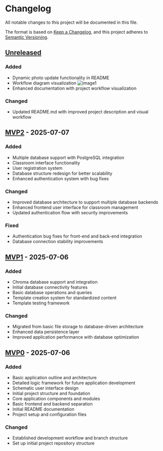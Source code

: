 # Changelog

All notable changes to this project will be documented in this file.

The format is based on [Keep a Changelog](https://keepachangelog.com/en/1.1.0/),
and this project adheres to [Semantic Versioning](https://semver.org/spec/v2.0.0.html).

## [Unreleased]

### Added
- Dynamic photo update functionality in README
- Workflow diagram visualization ![image1](image1)
- Enhanced documentation with project workflow visualization

### Changed
- Updated README.md with improved project description and visual workflow

## [MVP2] - 2025-07-07

### Added
- Multiple database support with PostgreSQL integration
- Classroom interface functionality
- User registration system
- Database structure redesign for better scalability
- Enhanced authentication system with bug fixes

### Changed
- Improved database architecture to support multiple database backends
- Enhanced frontend user interface for classroom management
- Updated authentication flow with security improvements

### Fixed
- Authentication bug fixes for front-end and back-end integration
- Database connection stability improvements

## [MVP1] - 2025-07-06

### Added
- Chroma database support and integration
- Initial database connectivity features
- Basic database operations and queries
- Template creation system for standardized content
- Template testing framework

### Changed
- Migrated from basic file storage to database-driven architecture
- Enhanced data persistence layer
- Improved application performance with database optimization

## [MVP0] - 2025-07-06

### Added
- Basic application outline and architecture
- Detailed logic framework for future application development
- Schematic user interface design
- Initial project structure and foundation
- Core application components and modules
- Basic frontend and backend separation
- Initial README documentation
- Project setup and configuration files

### Changed
- Established development workflow and branch structure
- Set up initial project repository structure

[unreleased]: https://github.com/S25-SWP-Team46/DP-fork/compare/main...HEAD
[MVP2]: https://github.com/S25-SWP-Team46/DP-fork/compare/MVP1...MVP2
[MVP1]: https://github.com/S25-SWP-Team46/DP-fork/compare/MVP0...MVP1
[MVP0]: https://github.com/S25-SWP-Team46/DP-fork/releases/tag/MVP0
